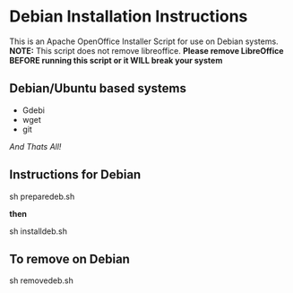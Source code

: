 # Debian Installation Instructions

This is an Apache OpenOffice Installer Script for use on Debian systems. **NOTE:** This script does not remove libreoffice. **Please remove LibreOffice BEFORE running this script or it WILL break your system**

## Debian/Ubuntu based systems

  - Gdebi
  - wget
  - git

 *And Thats All!*

## Instructions for Debian 

  sh preparedeb.sh

**then**

  sh installdeb.sh

## To remove on Debian 

  sh removedeb.sh





